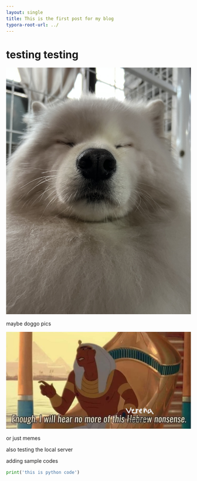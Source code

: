 ```yaml
---
layout: single
title: This is the first post for my blog
typora-root-url: ../
---
```

# testing testing
![doggo](/assets/images/2024-02-16-post_test/doggo.jpg)

maybe doggo pics

![verena_nonsense](/assets/images/2024-02-16-post_test/verena_nonsense.png)

or just memes



also testing the local server

adding sample codes

```python
print('this is python code')
```

